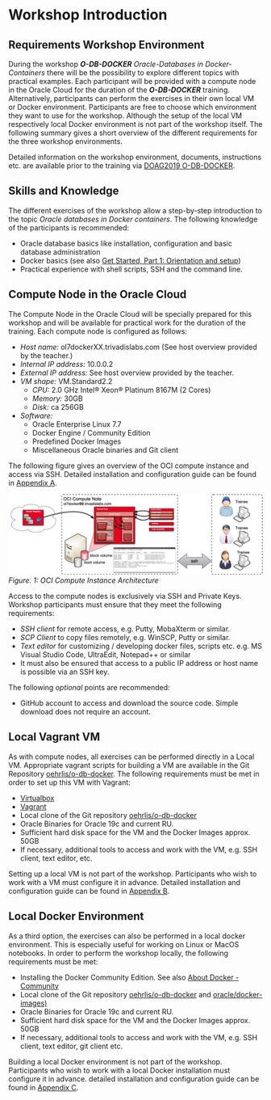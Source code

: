 # Workshop Introduction

## Requirements Workshop Environment

During the workshop ***O-DB-DOCKER*** *Oracle-Databases in Docker-Containers* there will be the possibility to explore different topics with practical examples. Each participant will be provided with a compute node in the Oracle Cloud for the duration of the ***O-DB-DOCKER*** training. Alternatively, participants can perform the exercises in their own local VM or Docker environment. Participants are free to choose which environment they want to use for the workshop. Although the setup of the local VM respectively local Docker environment is not part of the workshop itself. The following summary gives a short overview of the different requirements for the three workshop environments.

Detailed information on the workshop environment, documents, instructions etc. are available prior to the training via [DOAG2019 O-DB-DOCKER](https://url.oradba.ch/DOAG2019_O-DB-DOCKER).

## Skills and Knowledge

The different exercises of the workshop allow a step-by-step introduction to the topic *Oracle databases in Docker containers*. The following knowledge of the participants is recommended:

* Oracle database basics like installation, configuration and basic database administration
* Docker basics (see also [Get Started, Part 1: Orientation and setup](https://docs.docker.com/get-started/))
* Practical experience with shell scripts, SSH and the command line.

## Compute Node in the Oracle Cloud

The Compute Node in the Oracle Cloud will be specially prepared for this workshop and will be available for practical work for the duration of the training. Each compute node is configured as follows:

* *Host name:* ol7dockerXX.trivadislabs.com (See host overview provided by the teacher.)
* *Internal IP address:* 10.0.0.2
* *External IP address:* See host overview provided by the teacher.
* *VM shape:* VM.Standard2.2
    * *CPU:* 2.0 GHz Intel® Xeon® Platinum 8167M (2 Cores)
    * *Memory:* 30GB
    * *Disk:* ca 256GB
* *Software:* 
  * Oracle Enterprise Linux 7.7
  * Docker Engine / Community Edition
  * Predefined Docker Images
  * Miscellaneous Oracle binaries and Git client

The following figure gives an overview of the OCI compute instance and access via SSH. Detailed installation and configuration guide can be found in [Appendix A](#appendix-a-setup-oci-environment).

!["OCI Architecture"](doc/images/OCI-Environment.png)
*Figure. 1: OCI Compute Instance Architecture*

Access to the compute nodes is exclusively via SSH and Private Keys. Workshop participants must ensure that they meet the following requirements:

* *SSH client* for remote access, e.g. Putty, MobaXterm or similar.
* *SCP Client* to copy files remotely, e.g. WinSCP, Putty or similar.
* *Text editor* for customizing / developing docker files, scripts etc. e.g. MS Visual Studio Code, UltraEdit, Notepad++ or similar
* It must also be ensured that access to a public IP address or host name is possible via an SSH key.

The following *optional* points are recommended:

* GitHub account to access and download the source code. Simple download does not require an account.

## Local Vagrant VM

As with compute nodes, all exercises can be performed directly in a Local VM. Appropriate vagrant scripts for building a VM are available in the Git Repository [oehrlis/o-db-docker](https://github.com/oehrlis/o-db-docker). The following requirements must be met in order to set up this VM with Vagrant:

* [Virtualbox](https://www.virtualbox.org/wiki/Downloads)
* [Vagrant](https://www.vagrantup.com)
* Local clone of the Git repository [oehrlis/o-db-docker](https://github.com/oehrlis/o-db-docker)
* Oracle Binaries for Oracle 19c and current RU.
* Sufficient hard disk space for the VM and the Docker Images approx. 50GB
* If necessary, additional tools to access and work with the VM, e.g. SSH client, text editor, etc.

Setting up a local VM is not part of the workshop. Participants who wish to work with a VM must configure it in advance. Detailed installation and configuration guide can be found in [Appendix B](#appendix-b-setup-vagrant-environment).

## Local Docker Environment

As a third option, the exercises can also be performed in a local docker environment. This is especially useful for working on Linux or MacOS notebooks. In order to perform the workshop locally, the following requirements must be met:

* Installing the Docker Community Edition. See also [About Docker - Community](https://docs.docker.com/install/)
* Local clone of the Git repository [oehrlis/o-db-docker](https://github.com/oehrlis/o-db-docker)
and [oracle/docker-images)](https://github.com/oracle/docker-images)
* Oracle Binaries for Oracle 19c and current RU.
* Sufficient hard disk space for the VM and the Docker Images approx. 50GB
* If necessary, additional tools to access and work with the VM, e.g. SSH client, text editor, git client etc.

Building a local Docker environment is not part of the workshop. Participants who wish to work with a local Docker installation must configure it in advance. detailed installation and configuration guide can be found in [Appendix C](#appendix-c-setup-local-docker-environment).


